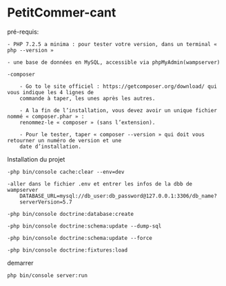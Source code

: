 # PetitCommer-cant

pré-requis: 

	- PHP 7.2.5 a minima : pour tester votre version, dans un terminal « php --version »
	
	- une base de données en MySQL, accessible via phpMyAdmin(wampserver)
	
	-composer 
	
		- Go to le site officiel : https://getcomposer.org/download/ qui vous indique les 4 lignes de
		commande à taper, les unes après les autres.
		
		- A la fin de l’installation, vous devez avoir un unique fichier nommé « composer.phar » :
		renommez-le « composer » (sans l’extension).
		
		- Pour le tester, taper « composer --version » qui doit vous retourner un numéro de version et une
		date d’installation.

Installation du projet

	-php bin/console cache:clear --env=dev
	
	-aller dans le fichier .env et entrer les infos de la dbb de wampserver
		DATABASE_URL=mysql://db_user:db_password@127.0.0.1:3306/db_name?
		serverVersion=5.7
		
	-php bin/console doctrine:database:create
	
	-php bin/console doctrine:schema:update --dump-sql
	
	-php bin/console doctrine:schema:update --force
	
	-php bin/console doctrine:fixtures:load
	

demarrer 

	php bin/console server:run
